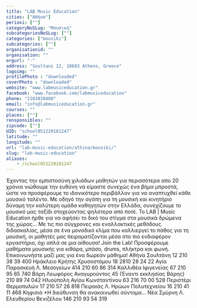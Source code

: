 ```yaml
---
title: "LAB Music Education"
cities: ["Αθήνα"]
perioxi: [""]
categoryNoSLug: "Μουσική"
subcategoriesNoSLug: [""]
categories: ["mousiki"]
subcategories: [""]
organisationid: ""
organisation: ""
orgurl: "-"
address: "Soultani 12, 10683 Athens, Greece"
logoimg: ""
profilePhoto : "downloaded"
coverPhoto : "downloaded"
website: "www.labmusiceducation.gr"
facebook: "www.facebook.com/labmusiceducation"
phone: "2103839400"
email: "info@labmusiceducation.gr"
courses: ""
places: [""]
rensponsibles: ""
zipcode: [""]
UID: "school051220181247"
latitude: ""
longitude: ""
url: "lab-music-education/athina/mousiki/"
slug: "lab-music-education"
aliases:
    - /school051220181247
---
```





Έχοντας την εμπιστοσύνη χιλιάδων μαθητών για περισσότερα απο 20 χρόνια νιώθουμε την ευθύνη να είμαστε συνεχώς ένα βήμα μπροστά, ώστε να προσφέρουμε το ιδανικότερο περιβάλλον για να αναπτυχθεί κάθε μουσικό ταλέντο. Με οδηγό την αγάπη για τη μουσική και κινητήριο δύναμη την καλύτερη ομάδα καθηγητών στην Ελλάδα, συνεχίζουμε το μουσικό μας ταξίδι στοχεύοντας ψηλότερα από ποτέ. Το LAB | Music Education ήρθε για να αφήσει το δικό του στίγμα στα μουσικά δρώμενα της χώρας… Με τις πιο σύγχρονες και εναλλακτικές μεθόδους διδασκαλίας, μέσα σε ένα μοναδικό κλίμα που καλλιεργεί το πάθος για τη μουσική, oι μαθητές μας πειραματίζονται μέσα στο πιο ενδιαφέρον εργαστήριο, όχι απλά σε μια αίθουσα! Join the Lab! Προσφέρουμε μαθήματα μουσικής για κιθάρα, μπάσο, drums, πλήκτρα και φωνή. Επικοινωνήστε μαζί μας για ένα δωρεάν μάθημα! Αθήνα Σουλτάνη 12 210 38 39 400 Ηράκλειο Κρήτης Χρυσοστόμου 18 2810 28 24 22 Αγία Παρασκευή Λ. Μεσογείων 414 210 60 86 314 Καλλιθέα Ιφιγενείας 67 210 95 65 740 Βάρη Λεωφόρος Αναγυρούντος 45 (Έναντι εκκλησίας Βάρης) 210 89 74 042 Ηλιούπολη Αγίου Κωνσταντίνου 63 216 70 00 528 Περιστέρι Θερμοπυλών 17 210 57 26 818 Πειραιάς Λ. Ηρώων Πολυτεχνείου 16 210 41 11 468 Κηφισιά *Η διεύθυνση θα ανακοινωθεί σύντομα... Νέα Σμύρνη Λ. Ελευθερίου Βενιζέλου 146 210 93 54 319